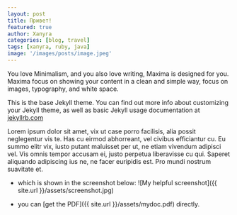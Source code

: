 ```yaml
---
layout: post
title: Привет!
featured: true
author: Хапуга
categories: [blog, travel]
tags: [хапуга, ruby, java]
image: '/images/posts/image.jpeg'
---
```


You love Minimalism, and you also love writing, Maxima is designed for you. Maxima focus on showing your content in a clean and simple way, focus on images, typography, and white space.

This is the base Jekyll theme. You can find out more info about customizing your Jekyll theme, as well as basic Jekyll usage documentation at [jekyllrb.com](http://jekyllrb.com/)

Lorem ipsum dolor sit amet, vix ut case porro facilisis, alia possit neglegentur vis te. Has cu eirmod abhorreant, vel civibus efficiantur cu. Eu summo elitr vix, iusto putant maluisset per ut, ne etiam vivendum adipisci vel. Vis omnis tempor accusam ei, justo perpetua liberavisse cu qui. Saperet aliquando adipiscing ius ne, ne facer euripidis est. Pro mundi nostrum suavitate et.

- which is shown in the screenshot below:
![My helpful screenshot]({{ site.url }}/assets/screenshot.jpg)

- you can [get the PDF]({{ site.url }}/assets/mydoc.pdf) directly.
